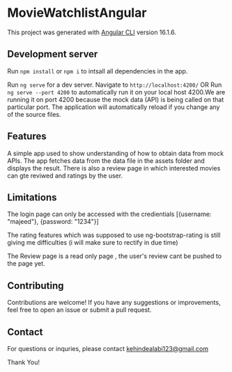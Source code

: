 # MovieWatchlistAngular

This project was generated with [Angular CLI](https://github.com/angular/angular-cli) version 16.1.6.

## Development server
Run `npm install` or `npm i` to intsall all dependencies in the app.

Run `ng serve` for a dev server. Navigate to `http://localhost:4200/` OR Run `ng serve --port 4200` to automatically run it on your local host 4200.We are running it on port 4200 because the mock data (API) is being called on that particular port. The application will automatically reload if you change any of the source files.

## Features
A simple app used to show understanding of how to obtain data from mock APIs. The app fetches data from the data file in the assets folder and displays the result. There is also a review page in which interested movies can gte reviwed and ratings by the user. 

## Limitations
The login page can only be accessed with the credientials [{username: "majeed"}, {password: "1234"}]

The rating features which was supposed to use ng-bootstrap-rating is still giving me difficulties (i will make sure to rectify in due time)

The Review page is a read only page , the user's review cant be pushed to the page yet.

## Contributing
Contributions are welcome! If you have any suggestions or improvements, feel free to open an issue or submit a pull request.

## Contact
For questions or inquries, please contact <a href="mailto:kehindealabi123@gmail.com" target="_blank">kehindealabi123@gmail.com<a>

Thank You!
